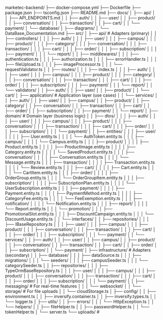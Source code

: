 marketec-backend/
├── docker-compose.yml
├── Dockerfile
├── package.json
├── tsconfig.json
├── README.md
├── docs/
│   ├── api/
│   │   ├── API_ENDPOINTS.md
│   │   ├── auth/
│   │   ├── user/
│   │   ├── product/
│   │   ├── conversation/
│   │   ├── transaction/
│   │   ├── cart/
│   │   └── payment/
│   └── database/
│       ├── diagrams/
│       └── DataBase_Documentation.md
├── src/
│   ├── api/                          # Adapters (primary)
│   │   ├── controllers/
│   │   │   ├── auth/
│   │   │   ├── user/
│   │   │   ├── campus/
│   │   │   ├── product/
│   │   │   ├── category/
│   │   │   ├── conversation/
│   │   │   ├── transaction/
│   │   │   ├── cart/
│   │   │   ├── order/
│   │   │   ├── subscription/
│   │   │   ├── payment/
│   │   │   └── report/
│   │   ├── middlewares/
│   │   │   ├── authentication.ts
│   │   │   ├── authorization.ts
│   │   │   ├── errorHandler.ts
│   │   │   ├── fileUpload.ts
│   │   │   ├── imageProcessor.ts
│   │   │   └── requestValidator.ts
│   │   ├── routes/
│   │   │   ├── index.ts
│   │   │   ├── auth/
│   │   │   ├── user/
│   │   │   ├── campus/
│   │   │   ├── product/
│   │   │   ├── category/
│   │   │   ├── conversation/
│   │   │   ├── transaction/
│   │   │   ├── cart/
│   │   │   ├── order/
│   │   │   ├── subscription/
│   │   │   ├── payment/
│   │   │   └── report/
│   │   └── validators/
│   │       ├── auth/
│   │       ├── user/
│   │       ├── product/
│   │       └── cart/
│   ├── application/                  # Application layer (use cases)
│   │   └── services/
│   │       ├── auth/
│   │       ├── user/
│   │       ├── campus/
│   │       ├── product/
│   │       ├── category/
│   │       ├── conversation/
│   │       ├── transaction/
│   │       ├── cart/
│   │       ├── order/
│   │       ├── subscription/
│   │       ├── payment/
│   │       └── report/
│   ├── domain/                       # Domain layer (business logic)
│   │   ├── dtos/
│   │   │   ├── auth/
│   │   │   ├── user/
│   │   │   ├── campus/
│   │   │   ├── product/
│   │   │   ├── conversation/
│   │   │   ├── transaction/
│   │   │   ├── cart/
│   │   │   ├── order/
│   │   │   ├── subscription/
│   │   │   └── payment/
│   │   ├── entities/
│   │   │   ├── user/
│   │   │   │   ├── User.entity.ts
│   │   │   │   └── AuthToken.entity.ts
│   │   │   ├── campus/
│   │   │   │   └── Campus.entity.ts
│   │   │   ├── product/
│   │   │   │   ├── Product.entity.ts
│   │   │   │   ├── ProductImage.entity.ts
│   │   │   │   ├── Category.entity.ts
│   │   │   │   └── SavedProduct.entity.ts
│   │   │   ├── conversation/
│   │   │   │   ├── Conversation.entity.ts
│   │   │   │   └── Message.entity.ts
│   │   │   ├── transaction/
│   │   │   │   ├── Transaction.entity.ts
│   │   │   │   └── Review.entity.ts
│   │   │   ├── cart/
│   │   │   │   ├── Cart.entity.ts
│   │   │   │   └── CartItem.entity.ts
│   │   │   ├── order/
│   │   │   │   ├── OrderGroup.entity.ts
│   │   │   │   └── OrderGroupItem.entity.ts
│   │   │   ├── subscription/
│   │   │   │   ├── SubscriptionPlan.entity.ts
│   │   │   │   └── UserSubscription.entity.ts
│   │   │   ├── payment/
│   │   │   │   ├── Payment.entity.ts
│   │   │   │   ├── PaymentMethod.entity.ts
│   │   │   │   ├── CategoryFee.entity.ts
│   │   │   │   └── FeeExemption.entity.ts
│   │   │   ├── notification/
│   │   │   │   └── Notification.entity.ts
│   │   │   ├── report/
│   │   │   │   └── Report.entity.ts
│   │   │   └── promotion/
│   │   │       ├── PromotionalSlot.entity.ts
│   │   │       ├── DiscountCampaign.entity.ts
│   │   │       └── DiscountUsage.entity.ts
│   │   └── interfaces/
│   │       ├── repositories/
│   │       │   ├── IBaseRepository.ts
│   │       │   ├── user/
│   │       │   ├── campus/
│   │       │   ├── product/
│   │       │   ├── conversation/
│   │       │   ├── transaction/
│   │       │   ├── cart/
│   │       │   ├── order/
│   │       │   ├── subscription/
│   │       │   └── payment/
│   │       └── services/
│   │           ├── auth/
│   │           ├── user/
│   │           ├── campus/
│   │           ├── product/
│   │           ├── conversation/
│   │           ├── transaction/
│   │           ├── cart/
│   │           ├── order/
│   │           ├── subscription/
│   │           └── payment/
│   ├── infrastructure/               # Adapters (secondary)
│   │   ├── database/
│   │   │   ├── dataSource.ts
│   │   │   ├── migrations/
│   │   │   └── seeders/
│   │   │       ├── campusSeeder.ts
│   │   │       └── categorySeeder.ts
│   │   ├── repositories/
│   │   │   ├── TypeOrmBaseRepository.ts
│   │   │   ├── user/
│   │   │   ├── campus/
│   │   │   ├── product/
│   │   │   ├── conversation/
│   │   │   ├── transaction/
│   │   │   ├── cart/
│   │   │   ├── order/
│   │   │   ├── subscription/
│   │   │   └── payment/
│   │   ├── messaging/                # For real-time features
│   │   │   └── websocket/
│   │   └── storage/                  # For file uploads
│   │       └── cloudStorage.ts
│   ├── config/
│   │   ├── environment.ts
│   │   ├── inversify.container.ts
│   │   ├── inversify.types.ts
│   │   └── logger.ts
│   ├── utils/
│   │   ├── errors/
│   │   │   └── HttpException.ts
│   │   └── helpers/
│   │       ├── fileHelper.ts
│   │       ├── passwordHelper.ts
│   │       └── tokenHelper.ts
│   └── server.ts
└── uploads/                          #